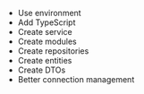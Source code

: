 - Use environment
- Add TypeScript
- Create service
- Create modules
- Create repositories
- Create entities
- Create DTOs
- Better connection management
